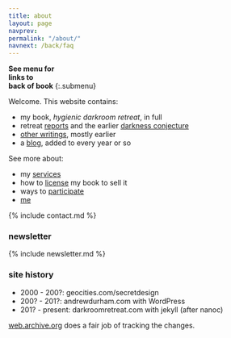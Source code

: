```yaml
---
title: about
layout: page
navprev: 
permalink: "/about/"
navnext: /back/faq
---
```


**See menu for**  
**links to**  
**back of book**
{:.submenu}

Welcome. This website contains:

- my book, <em>hygienic darkroom retreat</em>, in full
- retreat [reports](/reports) and the earlier [darkness conjecture](/conjecture)
- [other writings](/other), mostly earlier
- a [blog](/blog), added to every year or so

See more about:

- my [services](/back/services)
- how to [license](/back/license) my book to sell it
- ways to [participate](/back/participate)
- [me](/back/bio)

{% include contact.md %}

### newsletter

{% include newsletter.md %}

### site history

- 2000 - 200?: geocities.com/secretdesign
- 200? - 201?: andrewdurham.com with WordPress
- 201? - present: darkroomretreat.com with jekyll (after nanoc)

[web.archive.org](https://web.archive.org) does a fair job of tracking the changes.


